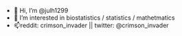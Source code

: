 - 👋 Hi, I’m @julh1299
- 👀 I’m interested in biostatistics / statistics / mathetmatics
- 📫reddit: crimson_invader || twitter: @crimson_invader 

<!---
julh1299/julh1299 is a ✨ special ✨ repository because its `README.md` (this file) appears on your GitHub profile.
You can click the Preview link to take a look at your changes.
--->
